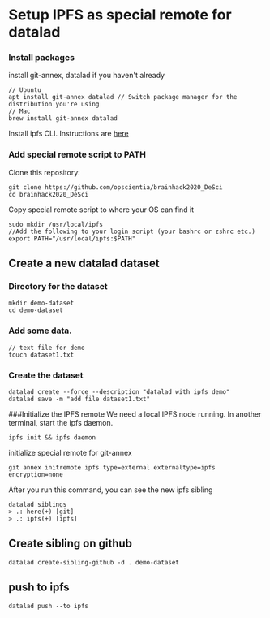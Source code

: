 # Setup IPFS as special remote for datalad
### Install packages
install git-annex, datalad if you haven't already
```
// Ubuntu
apt install git-annex datalad // Switch package manager for the distribution you're using
// Mac
brew install git-annex datalad
```
Install ipfs CLI. Instructions are [here](https://docs.ipfs.io/install/command-line/)

### Add special remote script to PATH
Clone this repository:
```
git clone https://github.com/opscientia/brainhack2020_DeSci
cd brainhack2020_DeSci
```
Copy special remote script to where your OS can find it
```
sudo mkdir /usr/local/ipfs
//Add the following to your login script (your bashrc or zshrc etc.)
export PATH="/usr/local/ipfs:$PATH"
```

## Create a new datalad dataset
### Directory for the dataset
```
mkdir demo-dataset
cd demo-dataset
```

### Add some data.
```
// text file for demo
touch dataset1.txt
```

### Create the dataset
```
datalad create --force --description "datalad with ipfs demo"
datalad save -m "add file dataset1.txt"
```

###Initialize the IPFS remote
We need a local IPFS node running. In another terminal, start the ipfs daemon.
```
ipfs init && ipfs daemon
```

initialize special remote for git-annex
```
git annex initremote ipfs type=external externaltype=ipfs encryption=none
```

After you run this command, you can see the new ipfs sibling
```
datalad siblings
> .: here(+) [git]
> .: ipfs(+) [ipfs]
```

## Create sibling on github
```
datalad create-sibling-github -d . demo-dataset
```

## push to ipfs
```
datalad push --to ipfs
```


